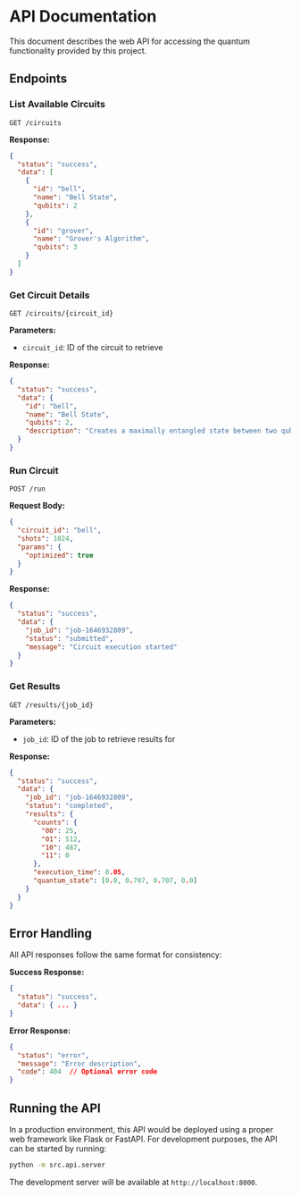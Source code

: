 # API Documentation

This document describes the web API for accessing the quantum functionality provided by this project.

## Endpoints

### List Available Circuits

```
GET /circuits
```

**Response:**

```json
{
  "status": "success",
  "data": [
    {
      "id": "bell",
      "name": "Bell State",
      "qubits": 2
    },
    {
      "id": "grover",
      "name": "Grover's Algorithm",
      "qubits": 3
    }
  ]
}
```

### Get Circuit Details

```
GET /circuits/{circuit_id}
```

**Parameters:**
- `circuit_id`: ID of the circuit to retrieve

**Response:**

```json
{
  "status": "success",
  "data": {
    "id": "bell",
    "name": "Bell State",
    "qubits": 2,
    "description": "Creates a maximally entangled state between two qubits"
  }
}
```

### Run Circuit

```
POST /run
```

**Request Body:**

```json
{
  "circuit_id": "bell",
  "shots": 1024,
  "params": {
    "optimized": true
  }
}
```

**Response:**

```json
{
  "status": "success",
  "data": {
    "job_id": "job-1646932809",
    "status": "submitted",
    "message": "Circuit execution started"
  }
}
```

### Get Results

```
GET /results/{job_id}
```

**Parameters:**
- `job_id`: ID of the job to retrieve results for

**Response:**

```json
{
  "status": "success",
  "data": {
    "job_id": "job-1646932809",
    "status": "completed",
    "results": {
      "counts": {
        "00": 25,
        "01": 512,
        "10": 487,
        "11": 0
      },
      "execution_time": 0.05,
      "quantum_state": [0.0, 0.707, 0.707, 0.0]
    }
  }
}
```

## Error Handling

All API responses follow the same format for consistency:

**Success Response:**

```json
{
  "status": "success",
  "data": { ... }
}
```

**Error Response:**

```json
{
  "status": "error",
  "message": "Error description",
  "code": 404  // Optional error code
}
```

## Running the API

In a production environment, this API would be deployed using a proper web framework like Flask or FastAPI. For development purposes, the API can be started by running:

```bash
python -m src.api.server
```

The development server will be available at `http://localhost:8000`. 